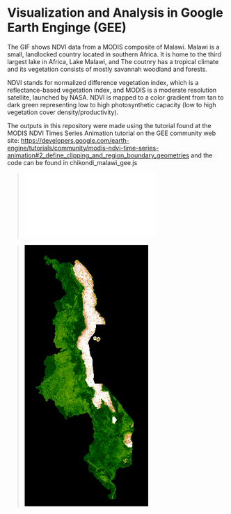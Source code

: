 # Visualization and Analysis in Google Earth Enginge (GEE)

The GIF shows NDVI data from a MODIS composite of Malawi. Malawi is a small, landlocked country located in southern Africa. It is home to the third largest lake in Africa, Lake Malawi, and  The coutnry has a tropical climate and its vegetation consists of mostly savannah woodland and forests.

NDVI stands for normalized difference vegetation index, which is a reflectance-based vegetation index, and MODIS is a moderate resolution satellite, launched by NASA. NDVI is mapped to a color gradient from tan to dark green representing low to high photosynthetic capacity (low to high vegetation cover density/productivity).

The outputs in this repository were made using the tutorial found at the MODIS NDVI Times Series Animation tutorial on the GEE community web site: https://developers.google.com/earth-engine/tutorials/community/modis-ndvi-time-series-animation#2_define_clipping_and_region_boundary_geometries and the code can be found in chikondi_malawi_gee.js

> ![Here](coding_challenge/chikondi_malawi_gee.js)


> ![NDVI Animation of Malawi](images/chikondi_malawi_gee.gif)


 
